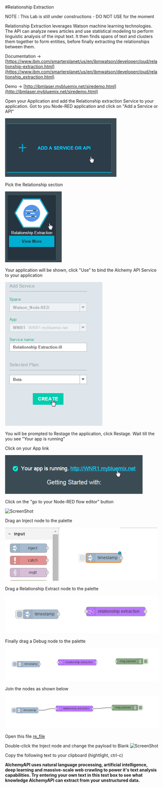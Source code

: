 #Relationship Extraction

NOTE : This Lab is still under constructions - DO NOT USE for the moment

Relationship Extraction leverages Watson machine learning technologies. The API can analyze news articles and use statistical modeling to perform linguistic analysis of the input text. It then finds spans of text and clusters them together to form entities, before finally extracting the relationships between them.  

Documentation -> [https://www.ibm.com/smarterplanet/us/en/ibmwatson/developercloud/relationship-extraction.html](https://www.ibm.com/smarterplanet/us/en/ibmwatson/developercloud/relationship_extraction.html)

Demo -> [http://ibmlaser.mybluemix.net/siredemo.html](http://ibmlaser.mybluemix.net/siredemo.html)

Open your Application and add the Relationship extraction Service to your application.  Got to you Node-RED application and click on "Add a Service or API"

![ScreenShot](images/re_add_service.png)

Pick the Relationship  section

![ScreenShot](images/re_service.png)

Your application will be shown, click "Use" to bind the Alchemy API Service to your application

![ScreenShot](images/re_add_service_use.png)

You will be prompted to Restage the application, click Restage.  Wait till the you see "Your app is running"

Click on your App link

![ScreenShot](images/re_app_link.png)

Click on the "go to your Node-RED flow editor" button

![ScreenShot](re_go_to_node_red_flow_editor.png)

Drag an Inject node to the palette

![ScreenShot](images/re_inject_node.png)

Drag a Relationship Extract node to the palette

![ScreenShot](images/re_node.png)

Finally drag a Debug node to the palette

![ScreenShot](images/re_debug_node.png)

Join the nodes as shown below

![ScreenShot](images/re_join_nodes.png)

Open this file [re_file](re_input_file) 

Double-click the Inject node and change the payload to Blank
![ScreenShot](images/fe_inject_blank.png)

Copy the following text to your clipboard (hightlight, ctrl-c)

**AlchemyAPI uses natural language processing, artificial intelligence, deep learning and massive-scale web crawling to power it's text analysis capabilities. Try entering your own text in this text box to see what knowledge AlchemyAPI can extract from your unstructured data.**
